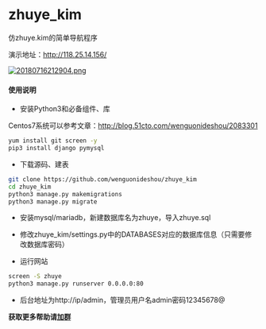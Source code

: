 # zhuye_kim
仿zhuye.kim的简单导航程序

演示地址：http://118.25.14.156/

[![20180716212904.png](https://i.loli.net/2018/07/16/5b4c9efbf04ca.png)](https://i.loli.net/2018/07/16/5b4c9efbf04ca.png)

#### 使用说明 ####


- 安装Python3和必备组件、库

Centos7系统可以参考文章：http://blog.51cto.com/wenguonideshou/2083301

```bash
yum install git screen -y
pip3 install django pymysql
```

- 下载源码、建表

```bash
git clone https://github.com/wenguonideshou/zhuye_kim
cd zhuye_kim
python3 manage.py makemigrations
python3 manage.py migrate
```

- 安装mysql/mariadb，新建数据库名为zhuye，导入zhuye.sql

- 修改zhuye_kim/settings.py中的DATABASES对应的数据库信息（只需要修改数据库密码）

- 运行网站
```bash
screen -S zhuye
python3 manage.py runserver 0.0.0.0:80
```

- 后台地址为http://ip/admin，管理员用户名admin密码12345678@

**获取更多帮助请[加群](http://shang.qq.com/wpa/qunwpa?idkey=d119da6023cc49729a61139ca4b8bb0ee770d8d9a89383939c4a45159f82bc6d)**
